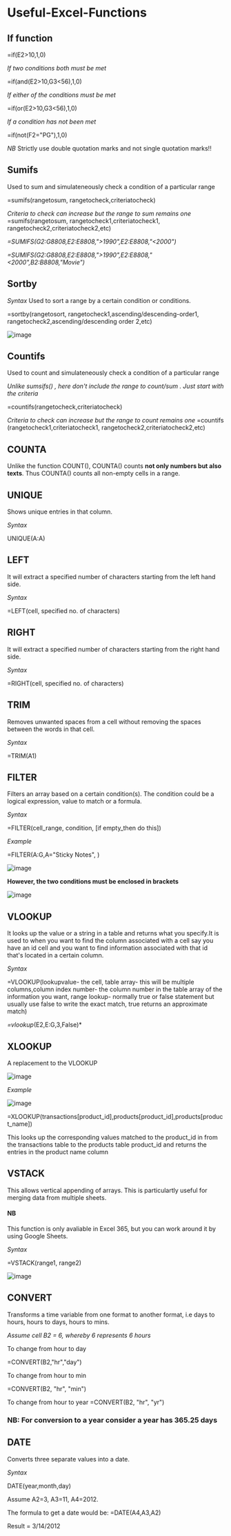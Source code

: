 # Useful-Excel-Functions

## If function 

=if(E2>10,1,0)

*If two conditions both must be met*

=if(and(E2>10,G3<56),1,0)

*If either of the conditions must be met*

=if(or(E2>10,G3<56),1,0)

*If a condition has not been met*

=if(not(F2="PG"),1,0) 

*NB*
Strictly use double quotation marks and not single quotation marks!!

## Sumifs
Used to sum and simulateneously check a condition of a particular range

=sumifs(rangetosum, rangetocheck,criteriatocheck)

*Criteria to check can increase but the range to sum remains one*
=sumifs(rangetosum, rangetocheck1,criteriatocheck1, rangetocheck2,criteriatocheck2,etc)

*=SUMIFS(G2:G8808,E2:E8808,">1990",E2:E8808,"<2000")*

*=SUMIFS(G2:G8808,E2:E8808,">1990",E2:E8808,"<2000",B2:B8808,"Movie")*

## Sortby

*Syntax*
Used to sort a range by a certain condition or conditions.

=sortby(rangetosort, rangetocheck1,ascending/descending-order1, rangetocheck2,ascending/descending order 2,etc)

![image](https://github.com/Glen-Ochieng/Excel-for-Data-Analysis./assets/155974295/337e1a3a-dc34-4d70-9642-34e6a02e53f7)


## Countifs
Used to count and simulateneously check a condition of a particular range

*Unlike sumsifs() , here don't include the range to count/sum . Just start with the criteria*

=countifs(rangetocheck,criteriatocheck)

*Criteria to check can increase but the range to count remains one*
=countifs (rangetocheck1,criteriatocheck1, rangetocheck2,criteriatocheck2,etc)

## COUNTA
Unlike the function COUNT(), COUNTA() counts **not only numbers but also texts**. Thus COUNTA() counts all non-empty cells in a range.   

## UNIQUE
Shows unique entries in that column.

*Syntax*

UNIQUE(A:A)

## LEFT
It will extract a specified number of characters starting from the left hand side.

*Syntax*

=LEFT(cell, specified no. of characters)
## RIGHT
It will extract a specified number of characters starting from the right hand side.

*Syntax*

=RIGHT(cell, specified no. of characters)


## TRIM
Removes unwanted spaces from a cell without removing the spaces between the words in that cell.

*Syntax*

=TRIM(A1)

## FILTER

Filters an array based on a certain condition(s). The condition could be a logical expression, value to match or a formula. 

*Syntax*

=FILTER(cell_range, condition, [if empty_then do this])

*Example*

=FILTER(A:G,A="Sticky Notes", )

![image](https://github.com/Glen-Ochieng/Excel-for-Data-Analysis./assets/155974295/1383c0bc-0a0d-4dbe-bbe9-4e895f9e0f38)

**However, the two conditions must be enclosed in brackets**

![image](https://github.com/Glen-Ochieng/Excel-for-Data-Analysis./assets/155974295/04235123-e0bf-499a-b0bd-691addd550e3)


## VLOOKUP
It looks up the value or a string in a table and returns what you specify.It is used to when you want to find the column associated with a cell say you have an id cell and you want to find information associated with that id that's located in a certain column. 

*Syntax*

=VLOOKUP(lookupvalue- the cell, table array- this will be multiple columns,column index number- the column number in the table array of the information you want, range lookup- normally true or false statement but usually use false to write the exact match, true returns an approximate match)

*=vlookup*(E2,E:G,3,False)*


## XLOOKUP

A replacement to the VLOOKUP 

![image](https://github.com/Glen-Ochieng/Excel-for-Data-Analysis./assets/155974295/4256fa83-4f9b-49db-bf5a-96879072f78d)


*Example*

![image](https://github.com/Glen-Ochieng/Excel-for-Data-Analysis./assets/155974295/26d7e5f1-077c-4bfd-9cf1-46fab9db5ee4)


 =XLOOKUP(transactions[product_id],products[product_id],products[product_name])

This looks up the corresponding values matched to the product_id in from the transactions table to the products table product_id and returns the entries in the product name column

## VSTACK

This allows vertical appending of arrays. This is particulartly useful for merging data from multiple sheets. 

#### NB

This function is only avaliable in Excel 365, but you can work around it by using Google Sheets.

*Syntax*

=VSTACK(range1, range2)

![image](https://github.com/Glen-Ochieng/Excel-for-Data-Analysis./assets/155974295/fbd41f9d-1976-4f6f-a8bd-f1e39e8fcf4a)

## CONVERT
Transforms a time variable from one format to another format, i.e days to hours, hours to days, hours to mins.

*Assume cell B2 = 6, whereby 6 represents 6 hours* 

To change from hour to day 

=CONVERT(B2,"hr","day")

To change from hour to min

=CONVERT(B2, "hr", "min")

To change from hour to year
=CONVERT(B2, "hr", "yr")

### NB: For conversion to a year consider a year has 365.25 days


## DATE
Converts three separate values into a date.

*Syntax*

DATE(year,month,day)

Assume A2=3, A3=11, A4=2012.

The formula to get a date would be:
=DATE(A4,A3,A2)

Result = 3/14/2012
